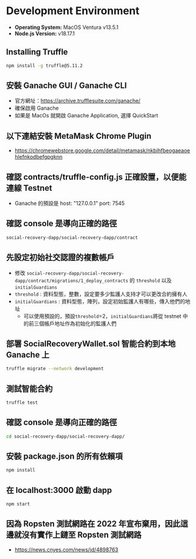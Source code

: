 # Development Environment

- **Operating System:** MacOS Ventura v13.5.1
- **Node.js Version:** v18.17.1

## Installing Truffle

```bash
npm install -g truffle@5.11.2
```

## 安裝 Ganache GUI / Ganache CLI
- 官方網址：https://archive.trufflesuite.com/ganache/
- 確保啟用 Ganache 
- 如果是 MacOs 就開啟 Ganache Application, 選擇 QuickStart

## 以下連結安裝 MetaMask Chrome Plugin
- https://chromewebstore.google.com/detail/metamask/nkbihfbeogaeaoehlefnkodbefgpgknn

## 確認 contracts/truffle-config.js 正確設置，以便能連線 Testnet
- Ganache 的預設是 host: "127.0.0.1" port: 7545

## 確認 console 是導向正確的路徑
```bash
social-recovery-dapp/social-recovery-dapp/contract
```

## 先設定初始社交認證的複數帳戶
- 修改 `social-recovery-dapp/social-recovery-dapp/contract/migrations/1_deploy_contracts` 的 `threshold` 以及 `initialGuardians`
- `threshold` : 資料型態，整數，設定要多少監護人支持才可以更改合約擁有人
- `initialGuardians` : 資料型態，陣列，設定初始監護人有哪些，傳入他們的地址
   - 可以使用預設的，預設`threshold`=2，`initialGuardians`將從 testnet 中的前三個帳戶地址作為初始化的監護人們

## 部署 SocialRecoveryWallet.sol 智能合約到本地 Ganache 上
```bash
truffle migrate --network development
```

## 測試智能合約
```bash
truffle test
```

## 確認 console 是導向正確的路徑
```bash
cd social-recovery-dapp/social-recovery-dapp/
```

## 安裝 package.json 的所有依賴項
```bash
npm install
```

## 在 localhost:3000 啟動 dapp
```bash
npm start
```
## 因為 Ropsten 測試網路在 2022 年宣布棄用，因此這邊就沒有實作上鏈至 Ropsten 測試網路
- https://news.cnyes.com/news/id/4898763